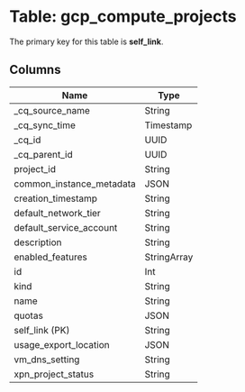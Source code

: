 # Table: gcp_compute_projects

The primary key for this table is **self_link**.

## Columns

| Name          | Type          |
| ------------- | ------------- |
|_cq_source_name|String|
|_cq_sync_time|Timestamp|
|_cq_id|UUID|
|_cq_parent_id|UUID|
|project_id|String|
|common_instance_metadata|JSON|
|creation_timestamp|String|
|default_network_tier|String|
|default_service_account|String|
|description|String|
|enabled_features|StringArray|
|id|Int|
|kind|String|
|name|String|
|quotas|JSON|
|self_link (PK)|String|
|usage_export_location|JSON|
|vm_dns_setting|String|
|xpn_project_status|String|